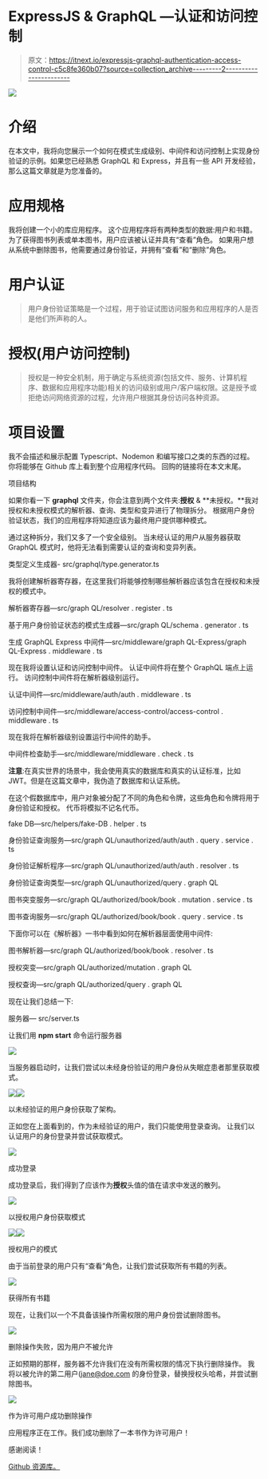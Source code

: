 # ExpressJS & GraphQL —认证和访问控制

> 原文：<https://itnext.io/expressjs-graphql-authentication-access-control-c5c8fe360b07?source=collection_archive---------2----------------------->

![](img/6660dbd20085a5d24e9473885ca1ccc1.png)

# 介绍

在本文中，我将向您展示一个如何在模式生成级别、中间件和访问控制上实现身份验证的示例。如果您已经熟悉 GraphQL 和 Express，并且有一些 API 开发经验，那么这篇文章就是为您准备的。

# 应用规格

我将创建一个小的库应用程序。
这个应用程序将有两种类型的数据:用户和书籍。
为了获得图书列表或单本图书，用户应该被认证并具有“查看”角色。
如果用户想从系统中删除图书，他需要通过身份验证，并拥有“查看”和“删除”角色。

# 用户认证

> 用户身份验证策略是一个过程，用于验证试图访问服务和应用程序的人是否是他们所声称的人。

# 授权(用户访问控制)

> 授权是一种安全机制，用于确定与系统资源(包括文件、服务、计算机程序、数据和应用程序功能)相关的访问级别或用户/客户端权限。这是授予或拒绝访问网络资源的过程，允许用户根据其身份访问各种资源。

# 项目设置

我不会描述和展示配置 Typescript、Nodemon 和编写接口之类的东西的过程。你将能够在 Github 库上看到整个应用程序代码。
回购的链接将在本文末尾。

项目结构

如果你看一下 **graphql** 文件夹，你会注意到两个文件夹:**授权** & **未授权。**我对授权和未授权模式的解析器、查询、类型和变异进行了物理拆分。
根据用户身份验证状态，我们的应用程序将知道应该为最终用户提供哪种模式。

通过这种拆分，我们又多了一个安全级别。
当未经认证的用户从服务器获取 GraphQL 模式时，他将无法看到需要认证的查询和变异列表。

类型定义生成器- src/graphql/type.generator.ts

我将创建解析器寄存器，在这里我们将能够控制哪些解析器应该包含在授权和未授权的模式中。

解析器寄存器—src/graph QL/resolver . register . ts

基于用户身份验证状态的模式生成器—src/graph QL/schema . generator . ts

生成 GraphQL Express 中间件—src/middleware/graph QL-Express/graph QL-Express . middleware . ts

现在我将设置认证和访问控制中间件。
认证中间件将在整个 GraphQL 端点上运行。
访问控制中间件将在解析器级别运行。

认证中间件—src/middleware/auth/auth . middleware . ts

访问控制中间件—src/middleware/access-control/access-control . middleware . ts

现在我将在解析器级别设置运行中间件的助手。

中间件检查助手—src/middleware/middleware . check . ts

**注意**:在真实世界的场景中，我会使用真实的数据库和真实的认证标准，比如 JWT。但是在这篇文章中，我伪造了数据库和认证系统。

在这个假数据库中，用户对象被分配了不同的角色和令牌，这些角色和令牌将用于身份验证和授权。
代币将模拟不记名代币。

fake DB—src/helpers/fake-DB . helper . ts

身份验证查询服务—src/graph QL/unauthorized/auth/auth . query . service . ts

身份验证解析程序—src/graph QL/unauthorized/auth/auth . resolver . ts

身份验证查询类型—src/graph QL/unauthorized/query . graph QL

图书突变服务—src/graph QL/authorized/book/book . mutation . service . ts

图书查询服务—src/graph QL/authorized/book/book . query . service . ts

下面你可以在《解析器》一书中看到如何在解析器层面使用中间件:

图书解析器—src/graph QL/authorized/book/book . resolver . ts

授权突变—src/graph QL/authorized/mutation . graph QL

授权查询—src/graph QL/authorized/query . graph QL

现在让我们总结一下:

服务器— src/server.ts

让我们用 **npm start** 命令运行服务器

![](img/beb0c9bfda59d7d20b56f44426f4e990.png)

当服务器启动时，让我们尝试以未经身份验证的用户身份从失眠症患者那里获取模式。

![](img/70667d761a6e32f61fc850d86030a6e4.png)![](img/6feea1b288cc22f3cc9c61a088bf99ec.png)

以未经验证的用户身份获取了架构。

正如您在上面看到的，作为未经验证的用户，我们只能使用登录查询。
让我们以认证用户的身份登录并尝试获取模式。

![](img/000dde4eab1e222f3f56968fdbe26fd9.png)

成功登录

成功登录后，我们得到了应该作为**授权**头值的值在请求中发送的散列。

![](img/5baabec444937c5ba9f00e5d5e146fce.png)

以授权用户身份获取模式

![](img/4d4fadc5637a6dee60d0a22f94d616e8.png)![](img/772c004ca6f0f7e8e8d2bff03f56e0a4.png)

授权用户的模式

由于当前登录的用户只有“查看”角色，让我们尝试获取所有书籍的列表。

![](img/788e6fa6e66ecd4861794525e10165d9.png)

获得所有书籍

现在，让我们以一个不具备该操作所需权限的用户身份尝试删除图书。

![](img/8b6c18ec26b50ee08bc189ad9078dfc5.png)

删除操作失败，因为用户不被允许

正如预期的那样，服务器不允许我们在没有所需权限的情况下执行删除操作。
我将以被允许的第二用户(jane@doe.com 的身份登录，替换授权头哈希，并尝试删除图书。

![](img/f8942a4b5756266c6d20b1955d2a4164.png)

作为许可用户成功删除操作

应用程序正在工作。我们成功删除了一本书作为许可用户！

感谢阅读！

[Github 资源库。](https://github.com/nenadb97/graphql-express-authentication-and-access-control)